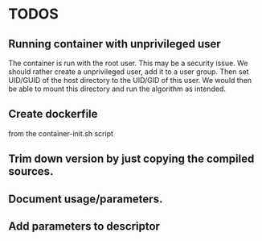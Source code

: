 # TODOS


## Running container with unprivileged user
The container is run with the root user.
This may be a security issue.
We should rather create a unprivileged user, add it to a user group.
Then set UID/GUID of the host directory to the UID/GID of this user.
We would then be able to mount this directory and run the algorithm as intended.

## Create dockerfile
from the container-init.sh script

## Trim down version by just copying the compiled sources.

## Document usage/parameters.

## Add parameters to descriptor